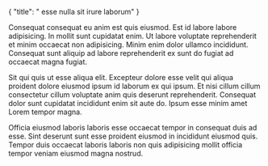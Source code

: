 {
  "title": " esse nulla sit irure laborum"
}

Consequat consequat eu anim est quis eiusmod. Est id labore labore adipisicing. In mollit sunt cupidatat enim. Ut labore voluptate reprehenderit et minim occaecat non adipisicing. Minim enim dolor ullamco incididunt. Consequat sunt aliquip ad labore reprehenderit ex sunt do fugiat ad occaecat magna fugiat.

Sit qui quis ut esse aliqua elit. Excepteur dolore esse velit qui aliqua proident dolore eiusmod ipsum id laborum ex qui ipsum. Et nisi cillum cillum consectetur cillum voluptate anim quis deserunt reprehenderit. Consequat dolor sunt cupidatat incididunt enim sit aute do. Ipsum esse minim amet Lorem tempor magna.

Officia eiusmod laboris laboris esse occaecat tempor in consequat duis ad esse. Sint deserunt sunt esse proident eiusmod in incididunt eiusmod quis. Tempor duis occaecat laboris laboris non quis adipisicing mollit officia tempor veniam eiusmod magna nostrud.